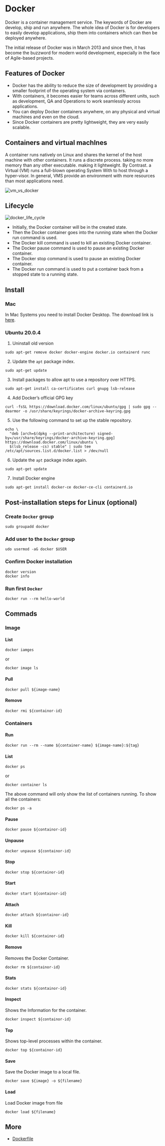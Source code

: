 # Docker

Docker is a container management service. The keywords of Docker are develop, ship and run anywhere. The whole idea of Docker is for developers to easily develop applications, ship them into containers which can then be deployed anywhere.

The initial release of Docker was in March 2013 and since then, it has become the buzzword for modern world development, especially in the face of Agile-based projects.

## Features of Docker
- Docker has the ability to reduce the size of development by providing a smaller footprint of the operating system via containers.
- With containers, it becomes easier for teams across different units, such as development, QA and Operations to work seamlessly across applications.
- You can deploy Docker containers anywhere, on any physical and virtual machines and even on the cloud.
- Since Docker containers are pretty lightweight, they are very easily scalable.

## Containers and virtual machlnes 
A container runs natively on Linux and shares the kernel of the host machine with other containers. It runs a discrete 
process. taking no more memory than any other executable. making it lightweight. 
By Contrast. a Virtual (VM) runs a full-blown operating System With to host 
through a hyper-visor. In general, VMS provide an environment with more resources than most applications need. 

![vm_vs_docker](images/vm_vs_docker.png)

## Lifecycle

![docker_life_cycle](images/docker_life_cycle.png)

- Initially, the Docker container will be in the created state.
- Then the Docker container goes into the running state when the Docker run command is used.
- The Docker kill command is used to kill an existing Docker container.
- The Docker pause command is used to pause an existing Docker container.
- The Docker stop command is used to pause an existing Docker container.
- The Docker run command is used to put a container back from a stopped state to a running state.



## Install

### Mac

In Mac Systems you need to install Docker Desktop. The download link is [here](https://docs.docker.com/desktop/mac/install/).

### Ubuntu 20.0.4
1. Uninstall old version

```shell
sudo apt-get remove docker docker-engine docker.io containerd runc
```

2. Update the `apt` package index.

```shell
sudo apt-get update
```

3. Install packages to allow apt to use a repository over HTTPS.

```shell
sudo apt-get install ca-certificates curl gnupg lsb-release
```
4. Add Docker’s official GPG key

```shell
curl -fsSL https://download.docker.com/linux/ubuntu/gpg | sudo gpg --dearmor -o /usr/share/keyrings/docker-archive-keyring.gpg
```

5. Use the following command to set up the stable repository.

```shell
echo \
  "deb [arch=$(dpkg --print-architecture) signed-by=/usr/share/keyrings/docker-archive-keyring.gpg] https://download.docker.com/linux/ubuntu \
  $(lsb_release -cs) stable" | sudo tee /etc/apt/sources.list.d/docker.list > /dev/null
```

6. Update the `apt` package index again.

```shell
sudo apt-get update
```

7. Install Docker engine

```shell
sudo apt-get install docker-ce docker-ce-cli containerd.io
```



## Post-installation steps for Linux (optional)

### Create `Docker` group
```shell
sudo groupadd docker
```

### Add user to the `Docker` group
```shell
udo usermod -aG docker $USER
```

### Confirm Docker installation
```shell
docker version
docker info
```

### Run first `Docker`
```shell
docker run --rm hello-world
```

## Commads

### Image

#### List
```she
docker iamges
```
or
```she
docker image ls
```

#### Pull
```shell
docker pull ${image-name}
```

#### Remove
```shell
docker rmi ${containor-id}
```



### Containers

#### Run

```shell
docker run --rm --name ${container-name} ${image-name}:${tag}
```

#### List

```shel
docker ps
```

or

```shell
docker container ls
```

The above command will only show the list of containers running. To show all the containers: 

```shell
docker ps -a
```

#### Pause

```shell
docker pause ${containor-id}
```

#### Unpause

```shell
docker unpause ${containor-id}
```

#### Stop

```shell
docker stop ${containor-id}
```

#### Start

```shell
docker start ${containor-id}
```

#### Attach
```shell
docker attach ${containor-id}
```

#### Kill

```shell
docker kill ${containor-id}
```

#### Remove
Removes the Docker Container.
```shell
docker rm ${containor-id}
```

#### Stats
```shell
docker stats ${containor-id}
```

#### Inspect
Shows the Information for the container.
```shell
docker inspect ${containor-id}
```

#### Top
Shows top-level processes within the container.
````shell
docker top ${containor-id}
````

#### Save
Save the Docker image to a local file.
```shell
docker save ${image} -o ${filename}
```

#### Load
Load Docker image from file
```shell
docker load ${filename}
```

## More
- [Dockerfile](Dockerfile.md)

